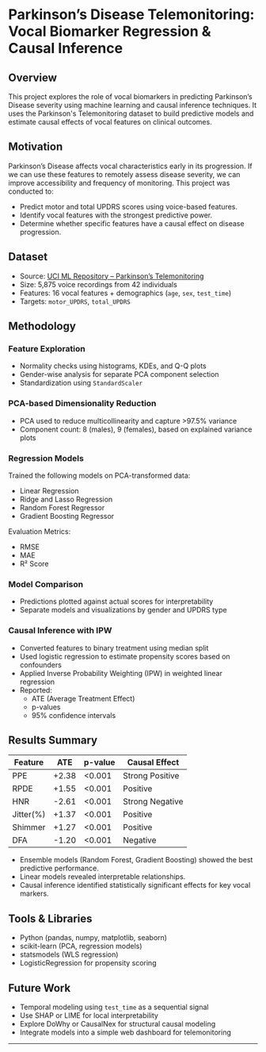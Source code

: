 # Parkinson’s Disease Telemonitoring: Vocal Biomarker Regression & Causal Inference

## Overview

This project explores the role of vocal biomarkers in predicting Parkinson’s Disease severity using machine learning and causal inference techniques. It uses the Parkinson's Telemonitoring dataset to build predictive models and estimate causal effects of vocal features on clinical outcomes.

## Motivation

Parkinson’s Disease affects vocal characteristics early in its progression. If we can use these features to remotely assess disease severity, we can improve accessibility and frequency of monitoring. This project was conducted to:

- Predict motor and total UPDRS scores using voice-based features.
- Identify vocal features with the strongest predictive power.
- Determine whether specific features have a causal effect on disease progression.

## Dataset

- Source: [UCI ML Repository – Parkinson’s Telemonitoring](https://archive.ics.uci.edu/ml/datasets/Parkinsons+Telemonitoring)
- Size: 5,875 voice recordings from 42 individuals
- Features: 16 vocal features + demographics (`age`, `sex`, `test_time`)
- Targets: `motor_UPDRS`, `total_UPDRS`

## Methodology

### Feature Exploration

- Normality checks using histograms, KDEs, and Q-Q plots
- Gender-wise analysis for separate PCA component selection
- Standardization using `StandardScaler`

### PCA-based Dimensionality Reduction

- PCA used to reduce multicollinearity and capture >97.5% variance
- Component count: 8 (males), 9 (females), based on explained variance plots

### Regression Models

Trained the following models on PCA-transformed data:

- Linear Regression
- Ridge and Lasso Regression
- Random Forest Regressor
- Gradient Boosting Regressor

Evaluation Metrics:

- RMSE  
- MAE  
- R² Score  

### Model Comparison

- Predictions plotted against actual scores for interpretability
- Separate models and visualizations by gender and UPDRS type

### Causal Inference with IPW

- Converted features to binary treatment using median split
- Used logistic regression to estimate propensity scores based on confounders
- Applied Inverse Probability Weighting (IPW) in weighted linear regression
- Reported:
  - ATE (Average Treatment Effect)
  - p-values
  - 95% confidence intervals

## Results Summary

| Feature      | ATE    | p-value | Causal Effect      |
|--------------|--------|---------|--------------------|
| PPE          | +2.38  | <0.001  | Strong Positive     |
| RPDE         | +1.55  | <0.001  | Positive            |
| HNR          | -2.61  | <0.001  | Strong Negative     |
| Jitter(%)    | +1.37  | <0.001  | Positive            |
| Shimmer      | +1.27  | <0.001  | Positive            |
| DFA          | -1.20  | <0.001  | Negative            |

- Ensemble models (Random Forest, Gradient Boosting) showed the best predictive performance.
- Linear models revealed interpretable relationships.
- Causal inference identified statistically significant effects for key vocal markers.

## Tools & Libraries

- Python (pandas, numpy, matplotlib, seaborn)
- scikit-learn (PCA, regression models)
- statsmodels (WLS regression)
- LogisticRegression for propensity scoring

## Future Work

- Temporal modeling using `test_time` as a sequential signal
- Use SHAP or LIME for local interpretability
- Explore DoWhy or CausalNex for structural causal modeling
- Integrate models into a simple web dashboard for telemonitoring

---
